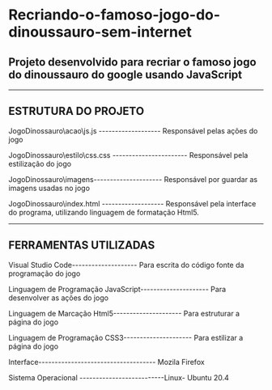 # Recriando-o-famoso-jogo-do-dinoussauro-sem-internet


Projeto desenvolvido para recriar o famoso jogo do dinoussauro do  google usando JavaScript
--------------------------------------------------------------------------------------------


---------------------------------------------------------------------------------------------------------------------------------------------------------------------------
## ESTRUTURA DO PROJETO 

JogoDinossauro\acao\js.js -------------------	Responsável pelas ações do jogo

JogoDinossauro\estilo\css.css -----------------------	Responsável pela estilização do jogo

JogoDinossauro\imagens\---------------------	Responsável por guardar as imagens usadas no jogo

JogoDinossauro\index.html	------------------- Responsável pela interface do programa, utilizando linguagem de formatação Html5.

----------------------------------------------------------------------------------------------------------------------------------------------------------------------------

## FERRAMENTAS UTILIZADAS

Visual Studio Code-------------------- Para escrita do código fonte da programação do jogo

Linguagem de Programação JavaScript--------------------- Para desenvolver as ações do jogo

Linguagem de Marcação Html5--------------------- Para estruturar a página  do jogo

Linguagem de Programação CSS3--------------------- Para estilizar a página do jogo

Interface------------------------------------ Mozila Firefox

Sistema Operacional --------------------------Linux- Ubuntu 20.4

